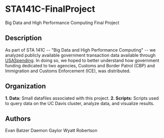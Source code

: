 # STA141C-FinalProject
Big Data and High Performance Computing Final Project

## Description
As part of STA 141C -- "Big Data and High Performance Computing" -- we analyzed publicly available government transaction data available through [USASpending](https://www.usaspending.gov/#/). In doing so, we hoped to better understand how government funding dedicated to two agencies, Customs and Border Patrol (CBP) and Immigration and Customs Enforcement (ICE), was distributed. 

## Organization
__1. Data:__ Small datafiles associated with this project.
__2. Scripts:__ Scripts used to query data on the UC Davis cluster, analyze data, and visualize results.

## Authors
Evan Batzer
Daemon Gaylor
Wyatt Robertson
